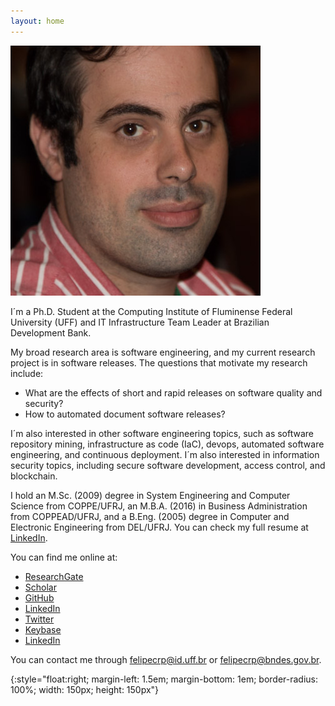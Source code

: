 ```yaml
---
layout: home
---
```


![self_pic]

I´m a Ph.D. Student at the Computing Institute of Fluminense Federal University (UFF) and IT Infrastructure Team Leader at Brazilian Development Bank.

My broad research area is software engineering, and my current research project is in software releases. The questions that motivate my research include:

  - What are the effects of short and rapid releases on software quality and security?
  - How to automated document software releases?

I´m also interested in other software engineering topics, such as software repository mining, infrastructure as code (IaC), devops, automated software engineering, and continuous deployment. I´m also interested in information security topics, including secure software development, access control, and blockchain.

I hold an M.Sc. (2009) degree in System Engineering and Computer Science from COPPE/UFRJ, an M.B.A. (2016) in Business Administration from COPPEAD/UFRJ, and a B.Eng. (2005) degree in Computer and Electronic Engineering from DEL/UFRJ. You can check my full resume at [LinkedIn].

You can find me online at:
  - [ResearchGate]
  - [Scholar]
  - [GitHub]
  - [LinkedIn]
  - [Twitter]
  - [Keybase]
  - [LinkedIn]

You can contact me through <felipecrp@id.uff.br> or <felipecrp@bndes.gov.br>.

[Scholar]: https://scholar.google.com.br/citations?user=jXGVY28AAAAJ&hl=en
[ResearchGate]: https://www.researchgate.net/profile/Felipe_Rego_Pinto2
[GitHub]: https://github.com/felipecrp
[LinkedIn]: http://linkedin.com/in/felipecrp
[Twitter]: https://twitter.com/felipecrp
[Keybase]: https://keybase.io/felipecrp

[self_pic]: /assets/foto-400.jpg
{:style="float:right; margin-left: 1.5em; margin-bottom: 1em; border-radius: 100%; width: 150px; height: 150px"}
